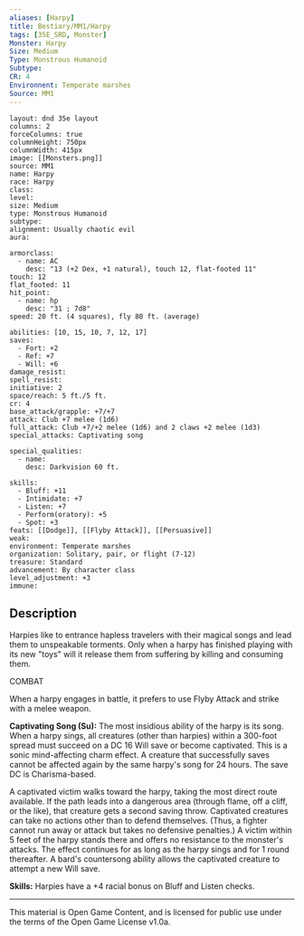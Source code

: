 ```yaml
---
aliases: [Harpy]
title: Bestiary/MM1/Harpy
tags: [35E_SRD, Monster]
Monster: Harpy
Size: Medium
Type: Monstrous Humanoid
Subtype: 
CR: 4
Environnent: Temperate marshes
Source: MM1
---
```


```statblock
layout: dnd 35e layout
columns: 2
forceColumns: true
columnHeight: 750px
columnWidth: 415px
image: [[Monsters.png]]
source: MM1
name: Harpy
race: Harpy
class: 
level: 
size: Medium
type: Monstrous Humanoid
subtype: 
alignment: Usually chaotic evil
aura: 

armorclass:
  - name: AC
    desc: "13 (+2 Dex, +1 natural), touch 12, flat-footed 11"
touch: 12
flat_footed: 11
hit_point:
  - name: hp
    desc: "31 ; 7d8"
speed: 20 ft. (4 squares), fly 80 ft. (average)

abilities: [10, 15, 10, 7, 12, 17]
saves:
  - Fort: +2
  - Ref: +7
  - Will: +6
damage_resist: 
spell_resist: 
initiative: 2
space/reach: 5 ft./5 ft.
cr: 4
base_attack/grapple: +7/+7
attack: Club +7 melee (1d6)
full_attack: Club +7/+2 melee (1d6) and 2 claws +2 melee (1d3)
special_attacks: Captivating song

special_qualities:
  - name: 
    desc: Darkvision 60 ft.

skills:
  - Bluff: +11
  - Intimidate: +7
  - Listen: +7
  - Perform(oratory): +5
  - Spot: +3
feats: [[Dodge]], [[Flyby Attack]], [[Persuasive]]
weak: 
environment: Temperate marshes
organization: Solitary, pair, or flight (7-12)
treasure: Standard
advancement: By character class
level_adjustment: +3
immune: 
```

## Description

<p>Harpies like to entrance hapless travelers with their magical songs and lead them to unspeakable torments. Only when a harpy has finished playing with its new "toys" will it release them from suffering by killing and consuming them.</p>
<p>COMBAT</p>
<p>When a harpy engages in battle, it prefers to use Flyby Attack and strike with a melee weapon.</p>
<p>
            <b>Captivating Song (Su):</b> The most insidious ability of the harpy is its song. When a harpy sings, all creatures (other than harpies) within a 300-foot spread must succeed on a DC 16 Will save or become captivated. This is a sonic mind-affecting charm effect. A creature that successfully saves cannot be affected again by the same harpy's song for 24 hours. The save DC is Charisma-based.</p>
<p>A captivated victim walks toward the harpy, taking the most direct route available. If the path leads into a dangerous area (through flame, off a cliff, or the like), that creature gets a second saving throw. Captivated creatures can take no actions other than to defend themselves. (Thus, a fighter cannot run away or attack but takes no defensive penalties.) A victim within 5 feet of the harpy stands there and offers no resistance to the monster's attacks. The effect continues for as long as the harpy sings and for 1 round thereafter. A bard's countersong ability allows the captivated creature to attempt a new Will save.</p>
<p>
            <b>Skills:</b> Harpies have a +4 racial bonus on Bluff and Listen checks.</p>

---

This material is Open Game Content, and is licensed for public use under
the terms of the Open Game License v1.0a.
